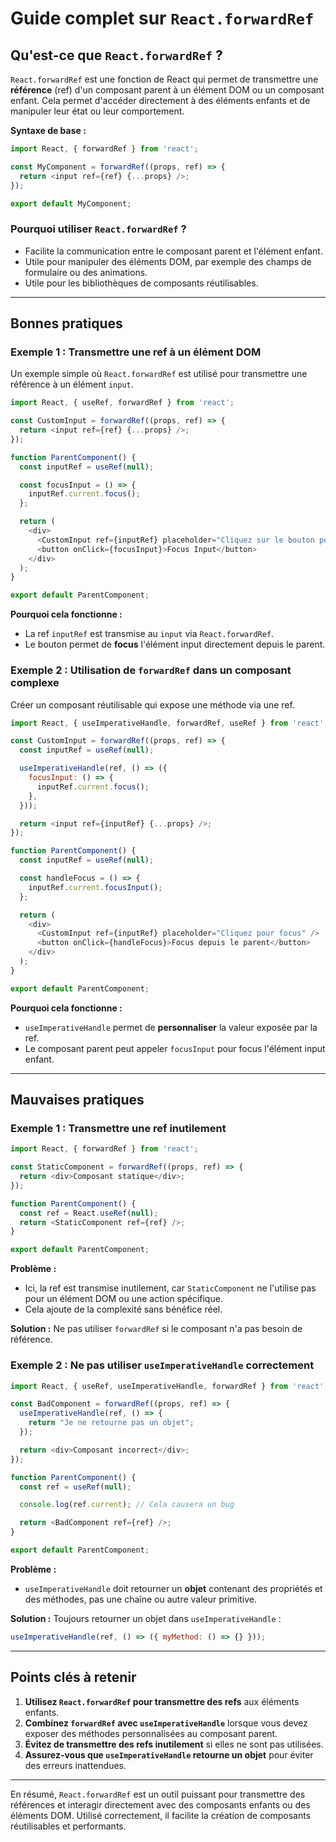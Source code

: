 # Guide complet sur `React.forwardRef`

## Qu'est-ce que `React.forwardRef` ?

`React.forwardRef` est une fonction de React qui permet de transmettre une **référence** (ref) d'un composant parent à un élément DOM ou un composant enfant. Cela permet d'accéder directement à des éléments enfants et de manipuler leur état ou leur comportement.

**Syntaxe de base :**
```javascript
import React, { forwardRef } from 'react';

const MyComponent = forwardRef((props, ref) => {
  return <input ref={ref} {...props} />;
});

export default MyComponent;
```

### Pourquoi utiliser `React.forwardRef` ?
- Facilite la communication entre le composant parent et l'élément enfant.
- Utile pour manipuler des éléments DOM, par exemple des champs de formulaire ou des animations.
- Utile pour les bibliothèques de composants réutilisables.

---

## Bonnes pratiques

### Exemple 1 : Transmettre une ref à un élément DOM

Un exemple simple où `React.forwardRef` est utilisé pour transmettre une référence à un élément `input`.

```javascript
import React, { useRef, forwardRef } from 'react';

const CustomInput = forwardRef((props, ref) => {
  return <input ref={ref} {...props} />;
});

function ParentComponent() {
  const inputRef = useRef(null);

  const focusInput = () => {
    inputRef.current.focus();
  };

  return (
    <div>
      <CustomInput ref={inputRef} placeholder="Cliquez sur le bouton pour me focus" />
      <button onClick={focusInput}>Focus Input</button>
    </div>
  );
}

export default ParentComponent;
```
**Pourquoi cela fonctionne :**
- La ref `inputRef` est transmise au `input` via `React.forwardRef`.
- Le bouton permet de **focus** l'élément input directement depuis le parent.

### Exemple 2 : Utilisation de `forwardRef` dans un composant complexe

Créer un composant réutilisable qui expose une méthode via une ref.

```javascript
import React, { useImperativeHandle, forwardRef, useRef } from 'react';

const CustomInput = forwardRef((props, ref) => {
  const inputRef = useRef(null);

  useImperativeHandle(ref, () => ({
    focusInput: () => {
      inputRef.current.focus();
    },
  }));

  return <input ref={inputRef} {...props} />;
});

function ParentComponent() {
  const inputRef = useRef(null);

  const handleFocus = () => {
    inputRef.current.focusInput();
  };

  return (
    <div>
      <CustomInput ref={inputRef} placeholder="Cliquez pour focus" />
      <button onClick={handleFocus}>Focus depuis le parent</button>
    </div>
  );
}

export default ParentComponent;
```
**Pourquoi cela fonctionne :**
- `useImperativeHandle` permet de **personnaliser** la valeur exposée par la ref.
- Le composant parent peut appeler `focusInput` pour focus l'élément input enfant.

---

## Mauvaises pratiques

### Exemple 1 : Transmettre une ref inutilement

```javascript
import React, { forwardRef } from 'react';

const StaticComponent = forwardRef((props, ref) => {
  return <div>Composant statique</div>;
});

function ParentComponent() {
  const ref = React.useRef(null);
  return <StaticComponent ref={ref} />;
}

export default ParentComponent;
```
**Problème :**
- Ici, la ref est transmise inutilement, car `StaticComponent` ne l'utilise pas pour un élément DOM ou une action spécifique.
- Cela ajoute de la complexité sans bénéfice réel.

**Solution :** Ne pas utiliser `forwardRef` si le composant n'a pas besoin de référence.

### Exemple 2 : Ne pas utiliser `useImperativeHandle` correctement

```javascript
import React, { useRef, useImperativeHandle, forwardRef } from 'react';

const BadComponent = forwardRef((props, ref) => {
  useImperativeHandle(ref, () => {
    return "Je ne retourne pas un objet";
  });

  return <div>Composant incorrect</div>;
});

function ParentComponent() {
  const ref = useRef(null);

  console.log(ref.current); // Cela causera un bug

  return <BadComponent ref={ref} />;
}

export default ParentComponent;
```
**Problème :**
- `useImperativeHandle` doit retourner un **objet** contenant des propriétés et des méthodes, pas une chaîne ou autre valeur primitive.

**Solution :** Toujours retourner un objet dans `useImperativeHandle` :
```javascript
useImperativeHandle(ref, () => ({ myMethod: () => {} }));
```

---

## Points clés à retenir

1. **Utilisez `React.forwardRef` pour transmettre des refs** aux éléments enfants.
2. **Combinez `forwardRef` avec `useImperativeHandle`** lorsque vous devez exposer des méthodes personnalisées au composant parent.
3. **Évitez de transmettre des refs inutilement** si elles ne sont pas utilisées.
4. **Assurez-vous que `useImperativeHandle` retourne un objet** pour éviter des erreurs inattendues.

---

En résumé, `React.forwardRef` est un outil puissant pour transmettre des références et interagir directement avec des composants enfants ou des éléments DOM. Utilisé correctement, il facilite la création de composants réutilisables et performants.

